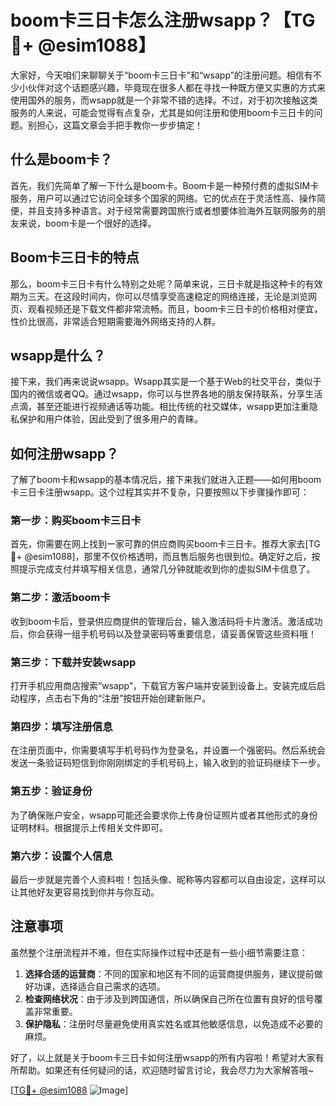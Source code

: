 # boom卡三日卡怎么注册wsapp？【TG💪+ @esim1088】

大家好，今天咱们来聊聊关于“boom卡三日卡”和“wsapp”的注册问题。相信有不少小伙伴对这个话题感兴趣，毕竟现在很多人都在寻找一种既方便又实惠的方式来使用国外的服务，而wsapp就是一个非常不错的选择。不过，对于初次接触这类服务的人来说，可能会觉得有点复杂，尤其是如何注册和使用boom卡三日卡的问题。别担心，这篇文章会手把手教你一步步搞定！

## 什么是boom卡？

首先，我们先简单了解一下什么是boom卡。Boom卡是一种预付费的虚拟SIM卡服务，用户可以通过它访问全球多个国家的网络。它的优点在于灵活性高、操作简便，并且支持多种语言。对于经常需要跨国旅行或者想要体验海外互联网服务的朋友来说，boom卡是一个很好的选择。

## Boom卡三日卡的特点

那么，boom卡三日卡有什么特别之处呢？简单来说，三日卡就是指这种卡的有效期为三天。在这段时间内，你可以尽情享受高速稳定的网络连接，无论是浏览网页、观看视频还是下载文件都非常流畅。而且，boom卡三日卡的价格相对便宜，性价比很高，非常适合短期需要海外网络支持的人群。

## wsapp是什么？

接下来，我们再来说说wsapp。Wsapp其实是一个基于Web的社交平台，类似于国内的微信或者QQ。通过wsapp，你可以与世界各地的朋友保持联系，分享生活点滴，甚至还能进行视频通话等功能。相比传统的社交媒体，wsapp更加注重隐私保护和用户体验，因此受到了很多用户的青睐。

## 如何注册wsapp？

了解了boom卡和wsapp的基本情况后，接下来我们就进入正题——如何用boom卡三日卡注册wsapp。这个过程其实并不复杂，只要按照以下步骤操作即可：

### 第一步：购买boom卡三日卡

首先，你需要在网上找到一家可靠的供应商购买boom卡三日卡。推荐大家去[TG💪+ @esim1088]，那里不仅价格透明，而且售后服务也很到位。确定好之后，按照提示完成支付并填写相关信息，通常几分钟就能收到你的虚拟SIM卡信息了。

### 第二步：激活boom卡

收到boom卡后，登录供应商提供的管理后台，输入激活码将卡片激活。激活成功后，你会获得一组手机号码以及登录密码等重要信息，请妥善保管这些资料哦！

### 第三步：下载并安装wsapp

打开手机应用商店搜索“wsapp”，下载官方客户端并安装到设备上。安装完成后启动程序，点击右下角的“注册”按钮开始创建新账户。

### 第四步：填写注册信息

在注册页面中，你需要填写手机号码作为登录名，并设置一个强密码。然后系统会发送一条验证码短信到你刚刚绑定的手机号码上，输入收到的验证码继续下一步。

### 第五步：验证身份

为了确保账户安全，wsapp可能还会要求你上传身份证照片或者其他形式的身份证明材料。根据提示上传相关文件即可。

### 第六步：设置个人信息

最后一步就是完善个人资料啦！包括头像、昵称等内容都可以自由设定，这样可以让其他好友更容易找到你并与你互动。

## 注意事项

虽然整个注册流程并不难，但在实际操作过程中还是有一些小细节需要注意：

1. **选择合适的运营商**：不同的国家和地区有不同的运营商提供服务，建议提前做好功课，选择适合自己需求的选项。
2. **检查网络状况**：由于涉及到跨国通信，所以确保自己所在位置有良好的信号覆盖非常重要。
3. **保护隐私**：注册时尽量避免使用真实姓名或其他敏感信息，以免造成不必要的麻烦。

好了，以上就是关于boom卡三日卡如何注册wsapp的所有内容啦！希望对大家有所帮助。如果还有任何疑问的话，欢迎随时留言讨论，我会尽力为大家解答哦~

[[TG💪+ @esim1088](https://t.me/s/esim1088) ![Image](https://i.postimg.cc/4NQfJmqS/Snipaste-2025-05-13-00-14-12.png)]